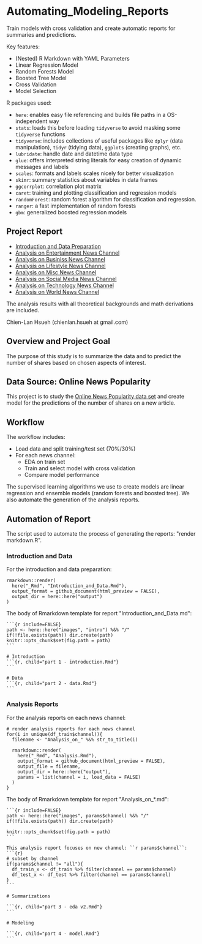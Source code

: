 # Automating_Modeling_Reports

Train models with cross validation and create automatic reports for summaries and predictions.

Key features:

- (Nested) R Markdown with YAML Parameters
- Linear Regression Model
- Random Forests Model
- Boosted Tree Model
- Cross Validation
- Model Selection


R packages used:

- `here`: enables easy file referencing and builds file paths in a OS-independent way
- `stats`: loads this before loading `tidyverse` to avoid masking some `tidyverse` functions
- `tidyverse`: includes collections of useful packages like `dplyr` (data manipulation), `tidyr` (tidying data), `ggplots` (creating graphs), etc.
- `lubridate`: handle date and datetime data type
- `glue`: offers interpreted string literals for easy creation of dynamic messages and labels
- `scales`: formats and labels scales nicely for better visualization
- `skimr`: summary statistics about variables in data frames
- `ggcorrplot`: correlation plot matrix
- `caret`: training and plotting classification and regression models
- `randomForest`: random forest algorithm for classification and regression.
- `ranger`: a fast implementation of random forests
- `gbm`: generalized boosted regression models

## Project Report

- [Introduction and Data Preparation](./output/Introduction_and_Data.html)
- [Analysis on Entertainment News Channel](./output/Analysis_on_Entertainment.html)
- [Analysis on Businiss News Channel](./output/Analysis_on_Bus.html)
- [Analysis on Lifestyle News Channel](./output/Analysis_on_Lifestyle.html)
- [Analysis on Misc News Channel](./output/Analysis_on_Misc.html)
- [Analysis on Social Media News Channel](./output/Analysis_on_Socmed.html)
- [Analysis on Technology News Channel](./output/Analysis_on_Tech.html)
- [Analysis on World News Channel](./output/Analysis_on_World.html)

The analysis results with all theoretical backgrounds and math derivations are included.

Chien-Lan Hsueh (chienlan.hsueh at gmail.com)

## Overview and Project Goal

The purpose of this study is to summarize the data and to predict the number of shares based on chosen aspects of interest.

## Data Source: Online News Popularity
This project is to study the [Online News Popularity data set](https://archive.ics.uci.edu/ml/datasets/Online+News+Popularity) and create model for the predictions of the number of shares on a new article.

## Workflow

The workflow includes:

-   Load data and split training/test set (70%/30%)
-   For each news channel:
    -   EDA on train set
    -   Train and select model with cross validation
    -   Compare model performance

The supervised learning algorithms we use to create models are linear regression and ensemble models (random forests and boosted tree). We also automate the generation of the analysis reports.

## Automation of Report

The script used to automate the process of generating the reports: "render markdown.R".

### Introduction and Data

For the introduction and data preparation:
```
rmarkdown::render(
  here("_Rmd", "Introduction_and_Data.Rmd"), 
  output_format = github_document(html_preview = FALSE), 
  output_dir = here::here("output")
)
```


The body of Rmarkdown template for report "Introduction_and_Data.md":
````
```{r include=FALSE}
path <- here::here("images", "intro") %&% "/"
if(!file.exists(path)) dir.create(path)
knitr::opts_chunk$set(fig.path = path)
```

# Introduction
```{r, child="part 1 - introduction.Rmd"}
```

# Data
```{r, child="part 2 - data.Rmd"}
```

````


### Analysis Reports

For the analysis reports on each news channel:
```
# render analysis reports for each news channel
for(i in unique(df_train$channel)){
  filename <- "Analysis_on_" %&% str_to_title(i)

  rmarkdown::render(
    here("_Rmd", "Analysis.Rmd"), 
    output_format = github_document(html_preview = FALSE), 
    output_file = filename,
    output_dir = here::here("output"),
    params = list(channel = i, load_data = FALSE)
  )
}
```


The body of Rmarkdown template for report "Analysis_on_*.md":
````
```{r include=FALSE}
path <- here::here("images", params$channel) %&% "/"
if(!file.exists(path)) dir.create(path)

knitr::opts_chunk$set(fig.path = path)
```

This analysis report focuses on new channel: ``r params$channel``:
```{r}
# subset by channel
if(params$channel != "all"){
  df_train_x <- df_train %>% filter(channel == params$channel)
  df_test_x <- df_test %>% filter(channel == params$channel)
}
```

# Summarizations

```{r, child="part 3 - eda v2.Rmd"}
```

# Modeling

```{r, child="part 4 - model.Rmd"}
```
````